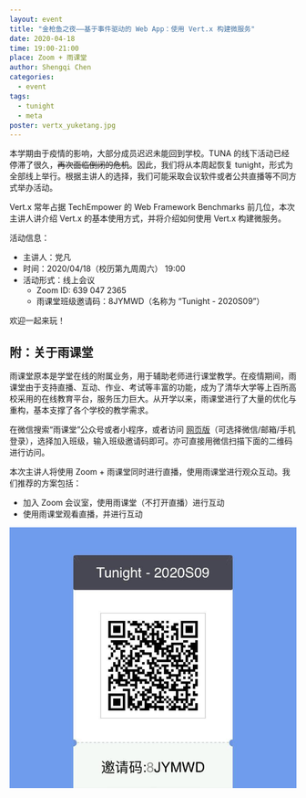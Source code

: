 ```yaml
---
layout: event
title: "金枪鱼之夜——基于事件驱动的 Web App：使用 Vert.x 构建微服务"
date: 2020-04-18
time: 19:00-21:00
place: Zoom + 雨课堂
author: Shengqi Chen
categories:
  - event
tags:
  - tunight
  - meta
poster: vertx_yuketang.jpg
---
```


本学期由于疫情的影响，大部分成员迟迟未能回到学校。TUNA 的线下活动已经停滞了很久，<del>再次面临倒闭的危机</del>。因此，我们将从本周起恢复 tunight，形式为全部线上举行。根据主讲人的选择，我们可能采取会议软件或者公共直播等不同方式举办活动。

Vert.x 常年占据 TechEmpower 的 Web Framework Benchmarks 前几位，本次主讲人讲介绍 Vert.x 的基本使用方式，并将介绍如何使用 Vert.x 构建微服务。

<!--more-->

活动信息：

* 主讲人：党凡
* 时间：2020/04/18（校历第九周周六） 19:00
* 活动形式：线上会议
  * Zoom ID: 639 047 2365
  * 雨课堂班级邀请码：8JYMWD（名称为 “Tunight - 2020S09”）

欢迎一起来玩！

## 附：关于雨课堂

雨课堂原本是学堂在线的附属业务，用于辅助老师进行课堂教学。在疫情期间，雨课堂由于支持直播、互动、作业、考试等丰富的功能，成为了清华大学等上百所高校采用的在线教育平台，服务压力巨大。从开学以来，雨课堂进行了大量的优化与重构，基本支撑了各个学校的教学需求。

在微信搜索“雨课堂”公众号或者小程序，或者访问 [网页版](https://yuketang.cn)（可选择微信/邮箱/手机登录），选择加入班级，输入班级邀请码即可。亦可直接用微信扫描下面的二维码进行访问。

本次主讲人将使用 Zoom + 雨课堂同时进行直播，使用雨课堂进行观众互动。我们推荐的方案包括：

* 加入 Zoom 会议室，使用雨课堂（不打开直播）进行互动
* 使用雨课堂观看直播，并进行互动

![雨课堂二维码](/assets/img/events/vertx_yuketang.jpg)
